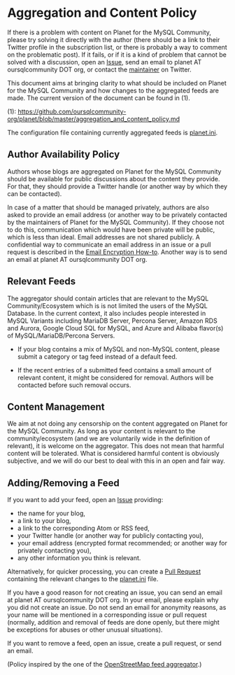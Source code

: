 # Aggregation and Content Policy

If there is a problem with content on Planet for the MySQL Community, please
try solving it directly with the author (there should be a link to their Twitter
profile in the subscription list, or there is probably a way to comment on
the problematic post).  If it fails, or if it is a kind of problem that cannot
be solved with a discussion, open an
[Issue](https://github.com/oursqlcommunity-org/planet/issues),
send an email to planet AT oursqlcommunity DOT org, or contact the
[maintainer](https://twitter.com/jfg956) on Twitter.

This document aims at bringing clarity to what should be included on Planet for
the MySQL Community and how changes to the aggregated feeds are made.  The
current version of the document can be found in (1).

(1): https://github.com/oursqlcommunity-org/planet/blob/master/aggregation_and_content_policy.md

The configuration file containing currently aggregated feeds is
[planet.ini](https://github.com/oursqlcommunity-org/planet/blob/master/planet.ini).


## Author Availability Policy

Authors whose blogs are aggregated on Planet for the MySQL Community should be
available for public discussions about the content they provide.  For that,
they should provide a Twitter handle (or another way by which they can be
contacted).

In case of a matter that should be managed privately, authors are also asked to
provide an email address (or another way to be privately contacted by the
maintainers of Planet for the MySQL Community).  If they choose not to do this,
communication which would have been private will be public, which is less than
ideal.  Email addresses are not shared publicly.  A confidential way to
communicate an email address in an issue or a pull request is described in the
[Email Encryption How-to](https://github.com/oursqlcommunity-org/planet/blob/master/email_encryption_howto.md).
Another way is to send an email at planet AT oursqlcommunity DOT org.


## Relevant Feeds

The aggregator should contain articles that are relevant to the MySQL
Community/Ecosystem which is is not limited the users of the MySQL Database.
In the current context, it also includes people interested in MySQL Variants
including MariaDB Server, Percona Server, Amazon RDS and Aurora, Google Cloud
SQL for MySQL, and Azure and Alibaba flavor(s) of MySQL/MariaDB/Percona Servers.

- If your blog contains a mix of MySQL and non-MySQL content, please submit a
category or tag feed instead of a default feed.

- If the recent entries of a submitted feed contains a small amount of relevant
content, it might be considered for removal.  Authors will be contacted before
such removal occurs.


## Content Management

We aim at not doing any censorship on the content aggregated on Planet for the
MySQL Community.  As long as your content is relevant to the community/ecosystem
(and we are voluntarily wide in the definition of relevant), it is welcome on
the aggregator.  This does not mean that harmful content will be tolerated.
What is considered harmful content is obviously subjective, and we will do our
best to deal with this in an open and fair way.


## Adding/Removing a Feed

If you want to add your feed, open an
[Issue](https://github.com/oursqlcommunity-org/planet/issues)
providing:

* the name for your blog,
* a link to your blog,
* a link to the corresponding Atom or RSS feed,
* your Twitter handle (or another way for publicly contacting you),
* your email address (encrypted format recommended; or another way for privately contacting you),
* any other information you think is relevant.

Alternatively, for quicker processing, you can create a
[Pull Request](https://github.com/oursqlcommunity-org/planet/pulls)
containing the relevant changes to the
[planet.ini](https://github.com/oursqlcommunity-org/planet/blob/master/planet.ini)
file.

If you have a good reason for not creating an issue, you can send an email at
planet AT oursqlcommunity DOT org.  In your email, please explain why you did
not create an issue.  Do not send an email for anonymity reasons, as your name
will be mentioned in a corresponding issue or pull request (normally, addition
and removal of feeds are done openly, but there might be exceptions for abuses
or other unusual situations).

If you want to remove a feed, open an issue, create a pull request, or send an
email.

(Policy inspired by the one of the
[OpenStreetMap feed aggregator](https://github.com/gravitystorm/blogs.osm.org/blob/700ff57d4b6fb8b821f5baee2799f4eeaacb95cc/FEEDS.md).)
